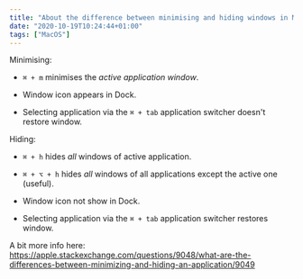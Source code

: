 ```yaml
---
title: "About the difference between minimising and hiding windows in MacOS"
date: "2020-10-19T10:24:44+01:00"
tags: ["MacOS"]
---
```


Minimising:

- `⌘ + m` minimises the _active application window_.

- Window icon appears in Dock.

- Selecting application via the `⌘ + tab` application switcher doesn't restore
  window.

Hiding:

- `⌘ + h` hides _all_ windows of active application.

- `⌘ + ⌥ + h` hides _all_ windows of all applications except the active one (useful).

- Window icon not show in Dock.

- Selecting application via the `⌘ + tab` application switcher restores
  window.

A bit more info here: <https://apple.stackexchange.com/questions/9048/what-are-the-differences-between-minimizing-and-hiding-an-application/9049>
